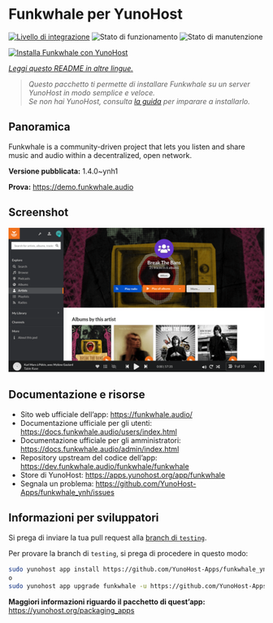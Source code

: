 <!--
N.B.: Questo README è stato automaticamente generato da <https://github.com/YunoHost/apps/tree/master/tools/readme_generator>
NON DEVE essere modificato manualmente.
-->

# Funkwhale per YunoHost

[![Livello di integrazione](https://dash.yunohost.org/integration/funkwhale.svg)](https://dash.yunohost.org/appci/app/funkwhale) ![Stato di funzionamento](https://ci-apps.yunohost.org/ci/badges/funkwhale.status.svg) ![Stato di manutenzione](https://ci-apps.yunohost.org/ci/badges/funkwhale.maintain.svg)

[![Installa Funkwhale con YunoHost](https://install-app.yunohost.org/install-with-yunohost.svg)](https://install-app.yunohost.org/?app=funkwhale)

*[Leggi questo README in altre lingue.](./ALL_README.md)*

> *Questo pacchetto ti permette di installare Funkwhale su un server YunoHost in modo semplice e veloce.*  
> *Se non hai YunoHost, consulta [la guida](https://yunohost.org/install) per imparare a installarlo.*

## Panoramica

Funkwhale is a community-driven project that lets you listen and share music and audio within a decentralized, open network. 

**Versione pubblicata:** 1.4.0~ynh1

**Prova:** <https://demo.funkwhale.audio>

## Screenshot

![Screenshot di Funkwhale](./doc/screenshots/screenshot1.png)

## Documentazione e risorse

- Sito web ufficiale dell’app: <https://funkwhale.audio/>
- Documentazione ufficiale per gli utenti: <https://docs.funkwhale.audio/users/index.html>
- Documentazione ufficiale per gli amministratori: <https://docs.funkwhale.audio/admin/index.html>
- Repository upstream del codice dell’app: <https://dev.funkwhale.audio/funkwhale/funkwhale>
- Store di YunoHost: <https://apps.yunohost.org/app/funkwhale>
- Segnala un problema: <https://github.com/YunoHost-Apps/funkwhale_ynh/issues>

## Informazioni per sviluppatori

Si prega di inviare la tua pull request alla [branch di `testing`](https://github.com/YunoHost-Apps/funkwhale_ynh/tree/testing).

Per provare la branch di `testing`, si prega di procedere in questo modo:

```bash
sudo yunohost app install https://github.com/YunoHost-Apps/funkwhale_ynh/tree/testing --debug
o
sudo yunohost app upgrade funkwhale -u https://github.com/YunoHost-Apps/funkwhale_ynh/tree/testing --debug
```

**Maggiori informazioni riguardo il pacchetto di quest’app:** <https://yunohost.org/packaging_apps>
